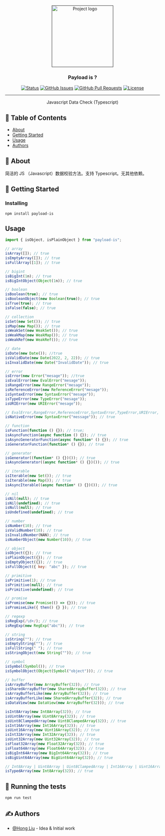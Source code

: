 <p align="center">
  <a href="" rel="noopener">
 <img width=200px height=200px src="https://i.imgur.com/6wj0hh6.jpg" alt="Project logo"></a>
</p>

<h3 align="center">Payload is ?</h3>

<div align="center">

[![Status](https://img.shields.io/badge/status-active-success.svg)]()
[![GitHub Issues](https://img.shields.io/github/issues/YJJA/payload-is.svg)](https://github.com/YJJA/payload-is/issues)
[![GitHub Pull Requests](https://img.shields.io/github/issues-pr/YJJA/payload-is.svg)](https://github.com/YJJA/payload-is/pulls)
[![License](https://img.shields.io/badge/license-MIT-blue.svg)](/LICENSE)

</div>

---

<p align="center"> Javascript Data Check (Typescript)
    <br> 
</p>

## 📝 Table of Contents

- [About](#about)
- [Getting Started](#getting_started)
- [Usage](#usage)
- [Authors](#authors)

## 🧐 About <a name = "about"></a>

简洁的 JS （Javascript）数据校验方法。支持 Typescript。无其他依赖。

## 🏁 Getting Started <a name = "getting_started"></a>

### Installing

```
npm install payload-is
```

## Usage <a name = "usage"></a>

```js
import { isObject, isPlainObject } from "payload-is";
```

```js
// array
isArray([]); // true
isEmptyArray([]); // true
isFullArray([1]); // true

// bigint
isBigInt(1n); // true
isBigIntObject(Object(1n)); // true

// boolean
isBoolean(true); // true
isBooleanObject(new Boolean(true)); // true
isTrue(true); // true
isFalse(false); // true

// collection
isSet(new Set()); // true
isMap(new Map()); // true
isWeakSet(new WeakSet()); // true
isWeakMap(new WeakMap()); // true
isWeakRef(new WeakRef()); // true

// date
isDate(new Date()); //true
isValidDate(new Date(2022, 2, 22)); // true
isInvalidDate(new Date("InvalidDate")); // true

// error
isError(new Error("mesage")); //true
isEvalError(new EvalError("mesage"));
isRangeError(new RangeError("mesage"));
isReferenceError(new ReferenceError("mesage"));
isSyntaxError(new SyntaxError("mesage"));
isTypeError(new TypeError("mesage"));
isURIError(new URIError("mesage"));

// EvalError,RangeError,ReferenceError,SyntaxError,TypeError,URIError,
isNativeError(new SyntaxError("message")); // true

// function
isFunction(function () {}); // true;
isAsyncFunction(async function () {}); // true
isAsyncGeneratorFunction(async function* () {}); // true
isGeneratorFunction(function* () {}); // true

// generator
isGenerator((function* () {})()); // true
isAsyncGenerator((async function* () {})()); // true

// iterable
isIterable(new Set()); // true
isIterable(new Map()); // true
isAsyncIterable((async function* () {})()); // true

// nil
isNil(null); // true
isNil(undefined); // true
isNull(null); // true
isUndefined(undefined); // true

// number
isNumber(10); // true
isValidNumber(10); // true
isInvalidNumber(NAN); // true
isNumberObject(new Number(10)); // true

// object
isObject({}); // true
isPlainObject({}); // true
isEmptyObject({}); // true
isFullObject({ key: "abc" }); // true

// primitive
isPrimitive(1); // true
isPrimitive(null); // true
isPrimitive(undefined); // true

// promise
isPromise(new Promise(() => {})); // true
isPromiseLike({ then() {} }); // true

// regexp
isRegExp(/\d+/); // true
isRegExp(new RegExp("abc")); // true

// string
isString(""); // true
isEmptyString(""); // true
isFullString(" "); // true
isStringObject(new String("")); // true

// symbol
isSymbol(Symbol()); // true
isSymbolObject(Object(Symbol("object"))); // true

// buffer
isArrayBuffer(new ArrayBuffer(32)); // true
isSharedArrayBuffer(new SharedArrayBuffer(32)); // true
isArrayBufferLike(new ArrayBuffer(32)); // true
isArrayBufferLike(new SharedArrayBuffer(32)); // true
isDataView(new DataView(new ArrayBuffer(32))); // true

isInt8Array(new Int8Array(32)); // true
isUint8Array(new Uint8Array(32)); // true
isUint8ClampedArray(new Uint8ClampedArray(32)); // true
isInt16Array(new Int16Array(32)); // true
isUint16Array(new Uint16Array(32)); // true
isInt32Array(new Int32Array(32)); // true
isUint32Array(new Uint32Array(32)); // true
isFloat32Array(new Float32Array(32)); // true
isFloat64Array(new Float64Array(32)); // true
isBigInt64Array(new BigInt64Array(32)); // true
isBigUint64Array(new BigUint64Array(32)); // true

// Int8Array | Uint8Array | Uint8ClampedArray | Int16Array | Uint16Array Int32Array | Uint32Array | Float32Array | Float64Array | BigInt64Array | BigUint64Array
isTypedArray(new Int8Array(32)); // true
```

## 🔧 Running the tests <a name = "tests"></a>

```js
npm run test
```

## ✍️ Authors <a name = "authors"></a>

- [@Hong Liu](https://github.com/YJJA) - Idea & Initial work
